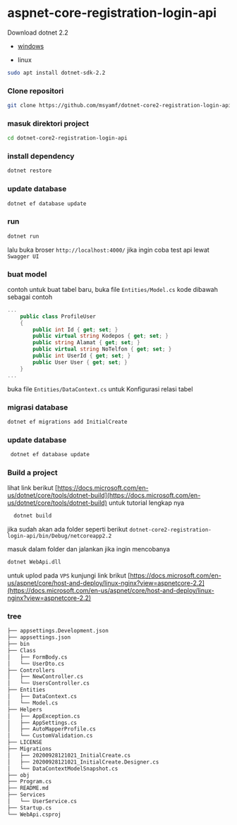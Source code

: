 # aspnet-core-registration-login-api

Download dotnet 2.2
* [windows](https://dotnet.microsoft.com/download/dotnet-core/thank-you/sdk-2.2.207-windows-x64-installer)

* linux
```bash 
sudo apt install dotnet-sdk-2.2
```

### Clone repositori
```bash 
git clone https://github.com/msyamf/dotnet-core2-registration-login-api.git
```

### masuk direktori project
```bash 
cd dotnet-core2-registration-login-api
```

### install dependency 
```bash 
dotnet restore
```

### update database  
```bash 
dotnet ef database update
```


### run 
```bash 
dotnet run
```
 lalu buka broser `http://localhost:4000/` jika ingin coba test api lewat `Swagger UI`

### buat model 
contoh untuk buat tabel baru, buka file `Entities/Model.cs` kode dibawah sebagai contoh

```c#
...
    public class ProfileUser
    {
        public int Id { get; set; }
        public virtual string Kodepos { get; set; }
        public string Alamat { get; set; }
        public virtual string NoTelfon { get; set; }
        public int UserId { get; set; }
        public User User { get; set; }
    }
...
```
 buka file `Entities/DataContext.cs` untuk Konfigurasi relasi tabel
 
 ### migrasi database
 ```bash
 dotnet ef migrations add InitialCreate
 ``` 
### update database
 ```bash
  dotnet ef database update
 ```
 
 

 ### Build a project
 lihat link berikut [https://docs.microsoft.com/en-us/dotnet/core/tools/dotnet-build](https://docs.microsoft.com/en-us/dotnet/core/tools/dotnet-build) untuk tutorial lengkap nya

```bash
  dotnet build
```

jika sudah akan ada folder seperti berikut `dotnet-core2-registration-login-api/bin/Debug/netcoreapp2.2`

masuk dalam folder dan jalankan jika ingin mencobanya
```bash
dotnet WebApi.dll
```

untuk uplod pada `VPS` kunjungi link brikut
[https://docs.microsoft.com/en-us/aspnet/core/host-and-deploy/linux-nginx?view=aspnetcore-2.2](https://docs.microsoft.com/en-us/aspnet/core/host-and-deploy/linux-nginx?view=aspnetcore-2.2)

 ### tree
```bash
├── appsettings.Development.json
├── appsettings.json
├── bin 
├── Class
│   ├── FormBody.cs
│   └── UserDto.cs
├── Controllers
│   ├── NewController.cs
│   └── UsersController.cs
├── Entities
│   ├── DataContext.cs
│   └── Model.cs
├── Helpers
│   ├── AppException.cs
│   ├── AppSettings.cs
│   ├── AutoMapperProfile.cs
│   └── CustomValidation.cs
├── LICENSE
├── Migrations
│   ├── 20200928121021_InitialCreate.cs
│   ├── 20200928121021_InitialCreate.Designer.cs
│   └── DataContextModelSnapshot.cs
├── obj 
├── Program.cs
├── README.md
├── Services
│   └── UserService.cs
├── Startup.cs
└── WebApi.csproj
```
 
 
 
 
